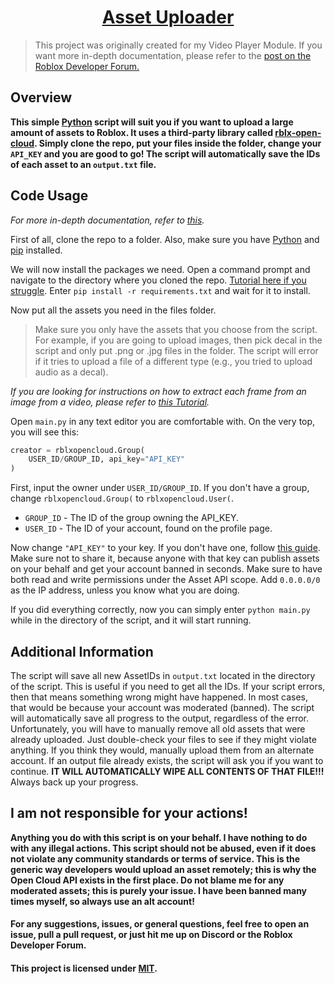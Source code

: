 <h1 style="text-align: center;"><a href="https://github.com/iceeburr/AssetUploader">Asset Uploader</a></h1>

> This project was originally created for my Video Player Module. If you want more in-depth documentation, please refer to the [post on the Roblox Developer Forum.](https://devforum.roblox.com/t/video-player-v10-play-your-own-video-inside-roblox-full-resolution-fps-and-audio/2423381)

## Overview

**This simple [Python](https://www.python.org/) script will suit you if you want to upload a large amount of assets to Roblox. It uses a third-party library called [rblx-open-cloud](https://github.com/treeben77/rblx-open-cloud). Simply clone the repo, put your files inside the folder, change your `API_KEY` and you are good to go! The script will automatically save the IDs of each asset to an `output.txt` file.**

## Code Usage
*For more in-depth documentation, refer to [this](https://devforum.roblox.com/t/video-player-v10-play-your-own-video-inside-roblox-full-resolution-fps-and-audio/2423381).*

First of all, clone the repo to a folder. Also, make sure you have [Python](https://www.python.org/) and [pip](https://pypi.org/project/pip/) installed.

We will now install the packages we need. Open a command prompt and navigate to the directory where you cloned the repo. [Tutorial here if you struggle](https://www.youtube.com/watch?v=8-mYKkNzjU4).
Enter `pip install -r requirements.txt` and wait for it to install.

Now put all the assets you need in the files folder.
> Make sure you only have the assets that you choose from the script. For example, if you are going to upload images, then pick decal in the script and only put .png or .jpg files in the folder. The script will error if it tries to upload a file of a different type (e.g., you tried to upload audio as a decal).

*If you are looking for instructions on how to extract each frame from an image from a video, please refer to [this Tutorial](https://www.youtube.com/watch?v=NIzWZg02kHU).*

Open `main.py` in any text editor you are comfortable with. On the very top, you will see this:
```py
creator = rblxopencloud.Group(
    USER_ID/GROUP_ID, api_key="API_KEY"
)
```
First, input the owner under `USER_ID/GROUP_ID`. If you don't have a group, change `rblxopencloud.Group(` to `rblxopencloud.User(`.

* `GROUP_ID` - The ID of the group owning the API_KEY.
* `USER_ID` - The ID of your account, found on the profile page.

Now change `"API_KEY"` to your key. If you don't have one, follow [this guide](https://create.roblox.com/docs/cloud/open-cloud/managing-api-keys). Make sure not to share it, because anyone with that key can publish assets on your behalf and get your account banned in seconds. Make sure to have both read and write permissions under the Asset API scope. Add `0.0.0.0/0` as the IP address, unless you know what you are doing.

If you did everything correctly, now you can simply enter `python main.py` while in the directory of the script, and it will start running.

## Additional Information

The script will save all new AssetIDs in `output.txt` located in the directory of the script. This is useful if you need to get all the IDs. If your script errors, then that means something wrong might have happened. In most cases, that would be because your account was moderated (banned). The script will automatically save all progress to the output, regardless of the error. Unfortunately, you will have to manually remove all old assets that were already uploaded. Just double-check your files to see if they might violate anything. If you think they would, manually upload them from an alternate account. If an output file already exists, the script will ask you if you want to continue. **IT WILL AUTOMATICALLY WIPE ALL CONTENTS OF THAT FILE!!!** Always back up your progress.

## I am not responsible for your actions!
**Anything you do with this script is on your behalf. I have nothing to do with any illegal actions. This script should not be abused, even if it does not violate any community standards or terms of service. This is the generic way developers would upload an asset remotely; this is why the Open Cloud API exists in the first place. Do not blame me for any moderated assets; this is purely your issue. I have been banned many times myself, so always use an alt account!**

#### For any suggestions, issues, or general questions, feel free to open an issue, pull a pull request, or just hit me up on Discord or the Roblox Developer Forum.
#### This project is licensed under [MIT](https://en.wikipedia.org/wiki/MIT_License).